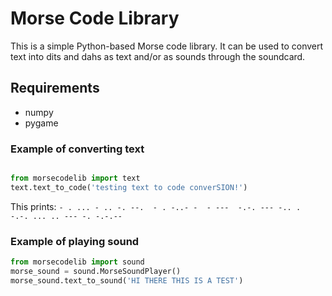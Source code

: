 # Morse Code Library #

This is a simple Python-based Morse code library. It can be used
to convert text into dits and dahs as text and/or as sounds 
through the soundcard. 

## Requirements ##

* numpy
* pygame


### Example of converting text ###
```python

from morsecodelib import text
text.text_to_code('testing text to code converSION!')
```

This prints: 
`- . ... - .. -. --.  - . -..- -  - ---  -.-. --- -.. .  -.-. ... .. --- -. -.-.--`

### Example of playing sound ###

```python
from morsecodelib import sound
morse_sound = sound.MorseSoundPlayer()
morse_sound.text_to_sound('HI THERE THIS IS A TEST')
```

    